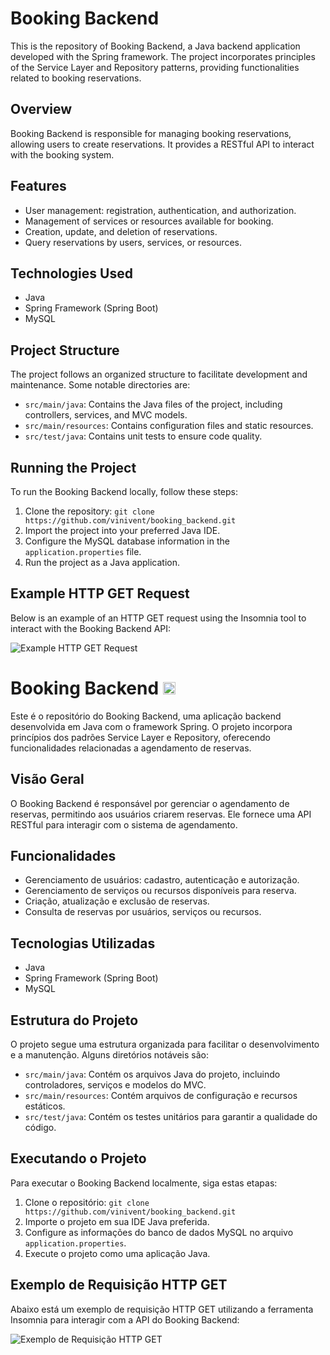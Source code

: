 # Booking Backend

This is the repository of Booking Backend, a Java backend application developed with the Spring framework. The project incorporates principles of the Service Layer and Repository patterns, providing functionalities related to booking reservations.

## Overview

Booking Backend is responsible for managing booking reservations, allowing users to create reservations. It provides a RESTful API to interact with the booking system.

## Features

- User management: registration, authentication, and authorization.
- Management of services or resources available for booking.
- Creation, update, and deletion of reservations.
- Query reservations by users, services, or resources.

## Technologies Used

- Java
- Spring Framework (Spring Boot)
- MySQL

## Project Structure

The project follows an organized structure to facilitate development and maintenance. Some notable directories are:

- `src/main/java`: Contains the Java files of the project, including controllers, services, and MVC models.
- `src/main/resources`: Contains configuration files and static resources.
- `src/test/java`: Contains unit tests to ensure code quality.

## Running the Project

To run the Booking Backend locally, follow these steps:

1. Clone the repository: `git clone https://github.com/vinivent/booking_backend.git`
2. Import the project into your preferred Java IDE.
3. Configure the MySQL database information in the `application.properties` file.
4. Run the project as a Java application.

## Example HTTP GET Request

Below is an example of an HTTP GET request using the Insomnia tool to interact with the Booking Backend API:

![Example HTTP GET Request](https://github.com/vinivent/booking_frontend/assets/99739118/2a2f72ae-8b1a-430a-88ea-6b1d96664a2e)

# Booking Backend <img src="https://github.com/vinivent/booking_frontend/assets/99739118/38d1659f-172f-4115-9d32-045d11c3ff17" width="20">



Este é o repositório do Booking Backend, uma aplicação backend desenvolvida em Java com o framework Spring. O projeto incorpora princípios dos padrões Service Layer e Repository, oferecendo funcionalidades relacionadas a agendamento de reservas.


## Visão Geral

O Booking Backend é responsável por gerenciar o agendamento de reservas, permitindo aos usuários criarem reservas. Ele fornece uma API RESTful para interagir com o sistema de agendamento.

## Funcionalidades

- Gerenciamento de usuários: cadastro, autenticação e autorização.
- Gerenciamento de serviços ou recursos disponíveis para reserva.
- Criação, atualização e exclusão de reservas.
- Consulta de reservas por usuários, serviços ou recursos.

## Tecnologias Utilizadas

- Java
- Spring Framework (Spring Boot)
- MySQL

## Estrutura do Projeto

O projeto segue uma estrutura organizada para facilitar o desenvolvimento e a manutenção. Alguns diretórios notáveis são:

- `src/main/java`: Contém os arquivos Java do projeto, incluindo controladores, serviços e modelos do MVC.
- `src/main/resources`: Contém arquivos de configuração e recursos estáticos.
- `src/test/java`: Contém os testes unitários para garantir a qualidade do código.

## Executando o Projeto

Para executar o Booking Backend localmente, siga estas etapas:

1. Clone o repositório: `git clone https://github.com/vinivent/booking_backend.git`
2. Importe o projeto em sua IDE Java preferida.
3. Configure as informações do banco de dados MySQL no arquivo `application.properties`.
4. Execute o projeto como uma aplicação Java.

## Exemplo de Requisição HTTP GET

Abaixo está um exemplo de requisição HTTP GET utilizando a ferramenta Insomnia para interagir com a API do Booking Backend:

![Exemplo de Requisição HTTP GET](https://github.com/vinivent/booking_frontend/assets/99739118/2a2f72ae-8b1a-430a-88ea-6b1d96664a2e)
